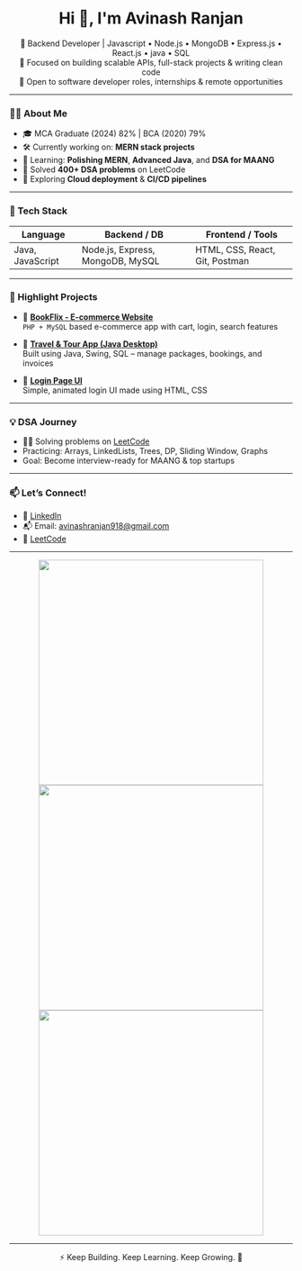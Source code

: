 <h1 align="center">Hi 👋, I'm Avinash Ranjan</h1>

<p align="center">
  🚀 Backend Developer | Javascript • Node.js • MongoDB • Express.js • React.js • java • SQL   
  <br/>
  🎯 Focused on building scalable APIs, full-stack projects & writing clean code  
  <br/>
  💼 Open to software developer roles, internships & remote opportunities  
</p>

---

### 👨‍💻 About Me

- 🎓 MCA Graduate (2024) 82% | BCA (2020)  79%
- 🛠️ Currently working on: **MERN stack projects**  
- 🧠 Learning: **Polishing MERN**, **Advanced Java**, and **DSA for MAANG**  
- 🧩 Solved **400+ DSA problems** on LeetCode  
- 🌱 Exploring **Cloud deployment** & **CI/CD pipelines** 

---

### 🧰 Tech Stack

| Language        | Backend / DB           | Frontend / Tools     |
|-----------------|------------------------|----------------------|
| Java, JavaScript | Node.js, Express, MongoDB, MySQL | HTML, CSS, React, Git, Postman |

---

### 📂 Highlight Projects

- 🔗 [**BookFlix - E-commerce Website**](https://github.com/avinash-25/BOOKFLIX_-_E-Commerce-website)  
  `PHP + MySQL` based e-commerce app with cart, login, search features

- 🔗 [**Travel & Tour App (Java Desktop)**](https://github.com/avinash-25/Travel-Tour-management-desktop-app)  
  Built using Java, Swing, SQL – manage packages, bookings, and invoices

- 🔗 [**Login Page UI**](https://github.com/avinash-25/LoginPage)  
  Simple, animated login UI made using HTML, CSS

---

### 💡 DSA Journey

- 👨‍💻 Solving problems on [LeetCode](https://leetcode.com/Avinash25/)
- Practicing: Arrays, LinkedLists, Trees, DP, Sliding Window, Graphs
- Goal: Become interview-ready for MAANG & top startups

---

### 📫 Let’s Connect!
  
- 💼 [LinkedIn](https://www.linkedin.com/in/avinash-ranjan-0a58a516b/)
- 📬 Email: avinashranjan918@gmail.com  
- 🧠 [LeetCode](https://leetcode.com/avinash-25/)

---

<p align="center">
  <img src="https://github-readme-stats.vercel.app/api?username=avinash-25&show_icons=true&theme=github_dark" width="400" />
  <img src="https://github-readme-streak-stats.herokuapp.com?user=avinash-25&theme=github-dark-blue&date_format=M%20j%5B%2C%20Y%5D" width="400" />
  <br/>
  <img src="https://leetcard.jacoblin.cool/avinash-25?ext=heatmap&theme=dark" width="400" />
</p>


---

<p align="center">⚡ Keep Building. Keep Learning. Keep Growing. 💯</p>
